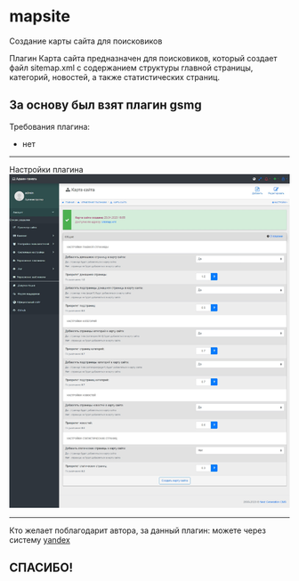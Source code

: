 # mapsite
Создание карты сайта для поисковиков

Плагин Карта сайта предназначен для поисковиков, который создает файл sitemap.xml с содержанием структуры главной страницы, категорий, новостей, а также статистических страниц.

За основу был взят плагин gsmg
-------------------
Требования плагина:
- нет

-------------------
Настройки плагина
![](https://github.com/KachalkinGeorg/mapsite/blob/main/mapsite.jpg?raw=true)

-------------------
Кто желает поблагодарит автора, за данный плагин:
можете через систему [yandex](https://yoomoney.ru/to/4100116753512518)

СПАСИБО!
-------------------
